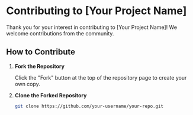 # Contributing to [Your Project Name]

Thank you for your interest in contributing to [Your Project Name]! We welcome contributions from the community.

## How to Contribute

1. **Fork the Repository**

   Click the "Fork" button at the top of the repository page to create your own copy.

2. **Clone the Forked Repository**

   ```bash
   git clone https://github.com/your-username/your-repo.git
